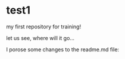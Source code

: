 # test1
my first repository for training!

let us see, where will it go...

I porose some changes to the readme.md file:
